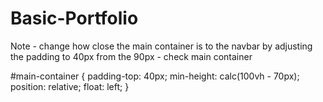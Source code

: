 # Basic-Portfolio

Note - change how close the main container is to the navbar by adjusting the padding to 40px from the 90px - check main container 

#main-container {
    padding-top: 40px;
    min-height: calc(100vh - 70px);
    position: relative;
    float: left;
}
